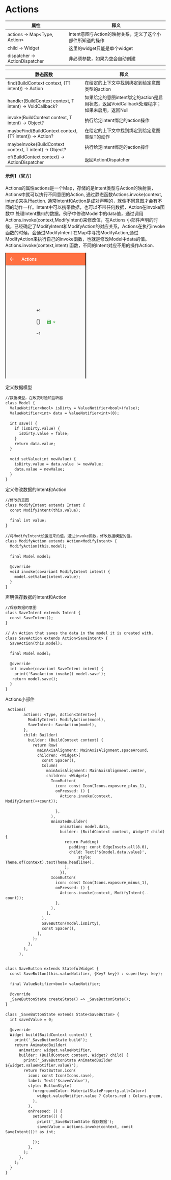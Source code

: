 # Actions

| 属性  |释义|
|---|---|
|actions → Map<Type, Action<Intent>>|Intent意图与Action的映射关系，定义了这个小部件所知道的操作|
|child → Widget|这里的widget只能是单个widget|
|dispatcher → ActionDispatcher|非必须参数，如果为空会自动创建|

| 静态函数  |释义|
|---|---|
|find<T extends Intent>(BuildContext context, {T? intent}) → Action<T>  |在给定的上下文中找到绑定到给定意图类型的action|
|handler<T extends Intent>(BuildContext context, T intent) → VoidCallback?|如果给定的意图intent绑定的action是启用状态，返回VoidCallback处理程序；如果未启用，返回Null|
|invoke<T extends Intent>(BuildContext context, T intent) → Object?|执行给定intent绑定的action操作|
|maybeFind<T extends Intent>(BuildContext context, {T? intent}) → Action<T>?|在给定的上下文中找到绑定到给定意图类型T的动作|
|maybeInvoke<T extends Intent>(BuildContext context, T intent) → Object?|执行给定intent绑定的action操作|
|of(BuildContext context) → ActionDispatcher|返回ActionDispatcher|

#### 示例1（官方）
Actions的属性actions是一个Map，存储的是Intent类型<T>与Action<T>的映射表，Actions中就可以执行不同意图的Action,
通过静态函数Actions.invoke(context, intent)来执行action.
通常Intent和Action是成对声明的，就像不同意图才会有不同的动作一样。Intent中可以携带数据，也可以不带任何数据，Action在invoke函数中
处理Intent携带的数据。例子中修改Model中的data值，通过调用Actions.invoke(context,ModifyIntent)来修改值，在Actions
小部件声明的时候，已经确定了ModifyIntent和ModifyAction的对应关系，Actions在执行invoke函数的时候，会通过ModifyIntent
在Map中寻找ModifyAction,通过ModifyAction来执行自己的invoke函数，也就是修改Model中data的值。Actions.invoke(context,intent)
函数，不同的Intent对应不用的操作Action.

![img](lib/widget/actions/res/actions.gif)

定义数据模型
```
//数据模型，在改变时通知监听器
class Model {
  ValueNotifier<bool> isDirty = ValueNotifier<bool>(false);
  ValueNotifier<int> data = ValueNotifier<int>(0);

  int save() {
    if (isDirty.value) {
      isDirty.value = false;
    }
    return data.value;
  }

  void setValue(int newValue) {
    isDirty.value = data.value != newValue;
    data.value = newValue;
  }
}
```
定义修改数据的Intent和Action
```
//修改的意图
class ModifyIntent extends Intent {
  const ModifyIntent(this.value);

  final int value;
}

//将ModifyIntent设置进来的值，通过invoke函数，修改数据模型的值。
class ModifyAction extends Action<ModifyIntent> {
  ModifyAction(this.model);

  final Model model;

  @override
  void invoke(covariant ModifyIntent intent) {
    model.setValue(intent.value);
  }
}
```

声明保存数据的Intent和Action
```
//保存数据的意图
class SaveIntent extends Intent {
  const SaveIntent();
}

// An Action that saves the data in the model it is created with.
class SaveAction extends Action<SaveIntent> {
  SaveAction(this.model);

  final Model model;

  @override
  int invoke(covariant SaveIntent intent) {
    print('SaveAction invoke() model.save');
   return model.save();
  }
}

```
Actions小部件
```
 Actions(
        actions: <Type, Action<Intent>>{
          ModifyIntent: ModifyAction(model),
          SaveIntent: SaveAction(model),
        },
        child: Builder(
          builder: (BuildContext context) {
            return Row(
              mainAxisAlignment: MainAxisAlignment.spaceAround,
              children: <Widget>[
                const Spacer(),
                Column(
                  mainAxisAlignment: MainAxisAlignment.center,
                  children: <Widget>[
                    IconButton(
                      icon: const Icon(Icons.exposure_plus_1),
                      onPressed: () {
                        Actions.invoke(context, ModifyIntent(++count));

                      },
                    ),
                    AnimatedBuilder(
                        animation: model.data,
                        builder: (BuildContext context, Widget? child) {
                          return Padding(
                            padding: const EdgeInsets.all(8.0),
                            child: Text('${model.data.value}',
                                style: Theme.of(context).textTheme.headline4),
                          );
                        }),
                    IconButton(
                      icon: const Icon(Icons.exposure_minus_1),
                      onPressed: () {
                        Actions.invoke(context, ModifyIntent(--count));
                      },
                    ),
                  ],
                ),
                SaveButton(model.isDirty),
                const Spacer(),
              ],
            );
          },
        ),
      ),
```

```

class SaveButton extends StatefulWidget {
  const SaveButton(this.valueNotifier, {Key? key}) : super(key: key);

  final ValueNotifier<bool> valueNotifier;

  @override
  _SaveButtonState createState() => _SaveButtonState();
}

class _SaveButtonState extends State<SaveButton> {
  int savedValue = 0;

  @override
  Widget build(BuildContext context) {
    print('_SaveButtonState build');
    return AnimatedBuilder(
      animation: widget.valueNotifier,
      builder: (BuildContext context, Widget? child) {
        print('_SaveButtonState AnimatedBuilder ${widget.valueNotifier.value}');
        return TextButton.icon(
          icon: const Icon(Icons.save),
          label: Text('$savedValue'),
          style: ButtonStyle(
            foregroundColor: MaterialStateProperty.all<Color>(
              widget.valueNotifier.value ? Colors.red : Colors.green,
            ),
          ),
          onPressed: () {
            setState(() {
              print('_SaveButtonState 保存数据');
              savedValue = Actions.invoke(context, const SaveIntent())! as int;

            });
          },
        );
      },
    );
  }
}


```